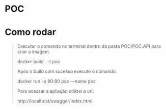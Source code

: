 # POC

# Como rodar
>Executar o comando no terminal dentro da pasta POC/POC.API para criar a imagem.
>
>docker build . -t poc
>
>Após o build com sucesso execute o comando. 
>
>docker run -p 80:80 poc —name poc
>
>Para acessar a apliação utilizei a url:
>
>http://localhost/swagger/index.html.
